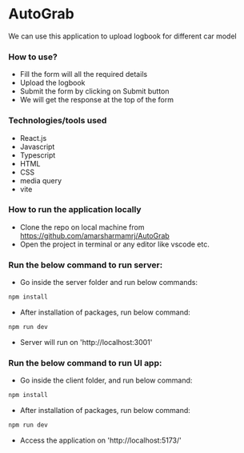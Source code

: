 # AutoGrab

We can use this application to upload logbook for different car model

### How to use?

- Fill the form will all the required details
- Upload the logbook
- Submit the form by clicking on Submit button
- We will get the response at the top of the form

### Technologies/tools used

- React.js
- Javascript
- Typescript
- HTML
- CSS
- media query
- vite

### How to run the application locally

- Clone the repo on local machine from https://github.com/amarsharmamrj/AutoGrab
- Open the project in terminal or any editor like vscode etc.

### Run the below command to run server: 
- Go inside the server folder and run below commands:
```js
npm install
```

- After installation of packages, run below command:
```js
npm run dev
```
- Server will run on 'http://localhost:3001'
### Run the below command to run UI app: 
- Go inside the client folder, and run below command:
```js
npm install
```

- After installation of packages, run below command:
```js
npm run dev
```
- Access the application on 'http://localhost:5173/'
